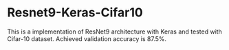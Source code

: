 # Resnet9-Keras-Cifar10

This is a implementation of ResNet9 architecture with Keras and tested with Cifar-10 dataset. Achieved validation accuracy is 87.5%.
